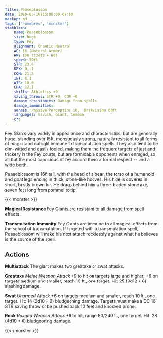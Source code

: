 ```yaml
---
Title: Peaseblossom
date: 2020-05-16T15:06:00-07:00
markup: md
tags: ['homebrew', 'monster']
statblock:
    name: Peaseblossom
    size: huge
    type: Fey
    alignment: Chaotic Neutral
    AC: 16 (Natural Armor)
    HP: 138 (12d12 + 60)
    speed: 30ft
    STR: 23,6
    DEX: 9,-1
    CON: 21,5
    INT: 8,1
    WIS: 10,0
    CHA: 12,1
    skills: Athletics +9
    saving_throws: STR +9, CON +8
    damage_resistances: Damage from spells
    damage_immunities: 
    senses: Passive Perception 10,  Darkvision 60ft
    languages: Elvish, Giant, Common
    cr:
---
```


Fey Giants vary widely in appearance and characteristics, but are generally  huge, standing over 15ft, monstrously strong, naturally resistant to all forms of magic, and outright immune to transmutation spells. They also tend to be dim-witted and easily fooled, making them the frequent targets of jest and trickery in the Fey courts, but are formidable opponents when enraged, so all but the most capricious of fey accord them a formal respect -- and a wide berth.

Peaseblossom is 16ft tall, with the head of a bear, the torso of a humanoid and goat legs ending in thick, stone-like hooves. His hide is covered in short, bristly brown fur. He drags behind him a three-bladed stone axe, seven feet long from pommel to tip.

{{< monster >}}

**Magical Resistance** Fey Giants are resistant to all damage from spell effects.

**Transmutation Immunity** Fey Giants are immune to all magical effects from the school of transmutation. If targeted with a transmutation spell, Peaseblossom will make his next attack recklessly against what he believes is the source of the spell.


## Actions

**Multiattack** The giant makes two greataxe or swat attacks.

**Greataxe** *Melee Weapon Attack* +9 to hit on targets large and higher, +6 on targets medium and smaller, reach 10 ft., one target. Hit: 25 (3d12 + 6) slashing damage.

**Swat** *Unarmed Attack* +6 on targets medium and smaller, reach 10 ft., one target. Hit:  14 (2d10 + 6) bludgeoning damage. Targets must make a DC 16 STR saving throw or be pushed back 10 feet and knocked prone.

**Rock** *Ranged Weapon Attack* +9 to hit, range 60/240 ft., one target. Hit: 28 (4d10 + 6) bludgeoning damage.

{{< /monster >}}
